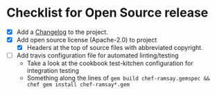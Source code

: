 # Checklist for Open Source release
- [x] Add a [Changelog](http://keepachangelog.com/en/1.0.0/) to the project.
- [x] Add open source license (Apache-2.0) to project
  - [x] Headers at the top of source files with abbreviated copyright.
- [ ] Add travis configuration file for automated linting/testing
  - Take a look at the cookbook test-kitchen configuration for integration testing
  - Something along the lines of `gem build chef-ramsay.gemspec && chef gem install chef-ramsay*.gem`
